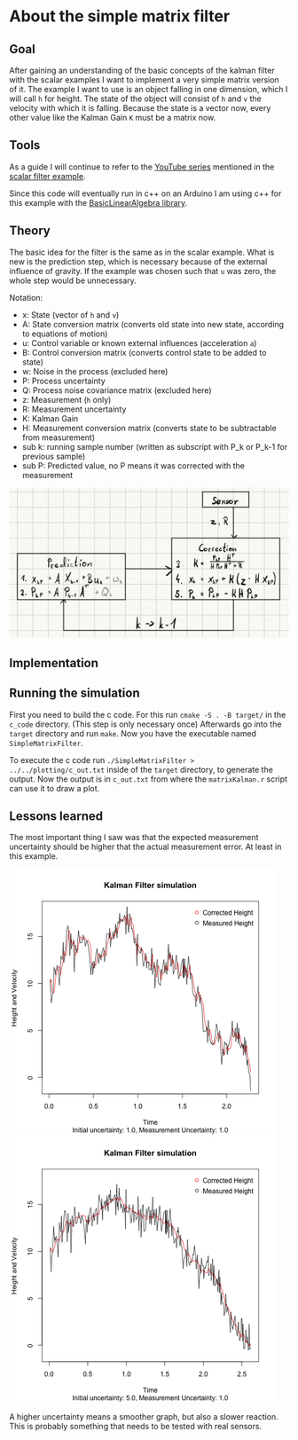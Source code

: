# About the simple matrix filter

## Goal

After gaining an understanding of the basic concepts of the kalman filter with the scalar examples I want to implement a very simple matrix version of it.
The example I want to use is an object falling in one dimension, which I will call `h` for height.
The state of the object will consist of `h` and `v` the velocity with which it is falling.
Because the state is a vector now, every other value like the Kalman Gain `K` must be a matrix now.

## Tools

As a guide I will continue to refer to the [YouTube series](https://www.youtube.com/watch?v=CaCcOwJPytQ&list=PLX2gX-ftPVXU3oUFNATxGXY90AULiqnWT&index=2) mentioned in the [scalar filter example](../scalar_filter/AboutScalarFilter.md).

Since this code will eventually run in c++ on an Arduino I am using c++ for this example with the [BasicLinearAlgebra library](https://github.com/tomstewart89/BasicLinearAlgebra).

## Theory 

The basic idea for the filter is the same as in the scalar example. What is new is the prediction step, which is necessary because of the external influence of gravity. If the example was chosen such that `u` was zero, the whole step would be unnecessary. 

Notation:
- x: State (vector of `h` and `v`)
- A: State conversion matrix (converts old state into new state, according to equations of motion)
- u: Control variable or known external influences (acceleration `a`)
- B: Control conversion matrix (converts control state to be added to state)
- w: Noise in the process (excluded here)
- P: Process uncertainty
- Q: Process noise covariance matrix (excluded here)
- z: Measurement (`h` only)
- R: Measurement uncertainty
- K: Kalman Gain 
- H: Measurement conversion matrix (converts state to be subtractable from measurement)
- sub k: running sample number (written as subscript with P_k or P_k-1 for previous sample)
- sub P: Predicted value, no P means it was corrected with the measurement

![](images/BlockSchaltbildKomplett.jpeg)

## Implementation

## Running the simulation

First you need to build the c code.
For this run `cmake -S . -B target/` in the `c_code` directory.
(This step is only necessary once)
Afterwards go into the `target` directory and run `make`.
Now you have the executable named `SimpleMatrixFilter`.

To execute the c code run `./SimpleMatrixFilter > ../../plotting/c_out.txt` inside of the `target` directory, to generate the output.
Now the output is in `c_out.txt` from where the `matrixKalman.r` script can use it to draw a plot.

## Lessons learned

The most important thing I saw was that the expected measurement uncertainty should be higher that the actual measurement error. At least in this example.

![](images/plot_low_uncertainty.png)
![](images/plot_high_uncertainty.png)

A higher uncertainty means a smoother graph, but also a slower reaction. This is probably something that needs to be tested with real sensors.
